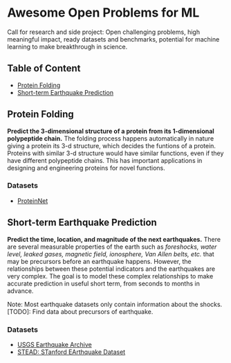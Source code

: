 # Awesome Open Problems for ML
Call for research and side project: Open challenging problems, high meaningful impact, ready datasets and benchmarks, potential for machine learning to make breakthrough in science.

## Table of Content
- [Protein Folding](#protein-folding)
- [Short-term Earthquake Prediction](#short-earthquake)

<a name="protetin-folding"></a>
## Protein Folding
**Predict the 3-dimensional structure of a protein from its 1-dimensional polypeptide chain.** The folding process happens automatically in nature giving a protein its 3-d structure, which decides the funtions of a protein. Proteins with similar 3-d structure would have similar functions, even if they have different polypeptide chains. This has important applications in designing and engineering proteins for novel functions.

### Datasets
- [ProteinNet](https://bmcbioinformatics.biomedcentral.com/articles/10.1186/s12859-019-2932-0)

<a name="short-earthquake"></a>
## Short-term Earthquake Prediction
**Predict the time, location, and magnitude of the next earthquakes.** There are several measurable properties of the earth such as *foreshocks, water level, leaked gases, magnetic field, ionosphere, Van Allen belts, etc.* that may be precursors before an earthquake happens. However, the relationships between these potential indicators and the earthquakes are very complex. The goal is to model these complex relationships to make accurate prediction in useful short term, from seconds to months in advance. 

Note: Most earthquake datasets only contain information about the shocks. [TODO]: Find data about precursors of earthquake.

### Datasets
- [USGS Earthquake Archive](https://earthquake.usgs.gov/earthquakes/search/)
- [STEAD: STanford EArthquake Dataset](https://github.com/smousavi05/STEAD)
